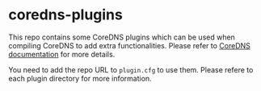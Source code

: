# coredns-plugins

This repo contains some CoreDNS plugins which can be used when compiling CoreDNS to add extra functionalities. Please refer to [CoreDNS documentation](https://coredns.io/manual/plugins/) for more details.

You need to add the repo URL to `plugin.cfg` to use them. Please refere to each plugin directory for more information.
